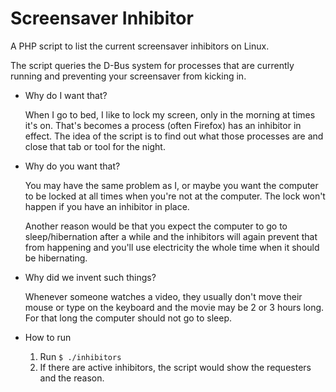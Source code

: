 
# Screensaver Inhibitor

A PHP script to list the current screensaver inhibitors on Linux.

The script queries the D-Bus system for processes that are currently running and preventing your screensaver from kicking in.

* Why do I want that?

    When I go to bed, I like to lock my screen, only in the morning at times it's on. That's becomes a process (often Firefox) has an inhibitor in effect. The idea of the script is to find out what those processes are and close that tab or tool for the night.

* Why do you want that?

    You may have the same problem as I, or maybe you want the computer to be locked at all times when you're not at the computer. The lock won't happen if you have an inhibitor in place.

    Another reason would be that you expect the computer to go to sleep/hibernation after a while and the inhibitors will again prevent that from happening and you'll use electricity the whole time when it should be hibernating.

* Why did we invent such things?

    Whenever someone watches a video, they usually don't move their mouse or type on the keyboard and the movie may be 2 or 3 hours long. For that long the computer should not go to sleep.

* How to run

    1. Run `$ ./inhibitors`
    2. If there are active inhibitors, the script would show the requesters and the reason.


